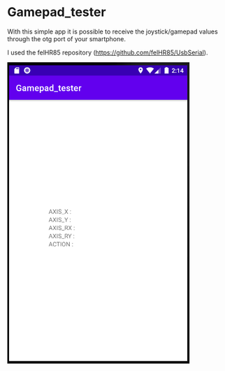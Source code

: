 # Gamepad_tester

With this simple app it is possible to receive the joystick/gamepad values  
through the otg port of your smartphone.

I used the felHR85 repository (https://github.com/felHR85/UsbSerial).


![Screenshot](/app/src/main/res/drawable/screenshot.png)
